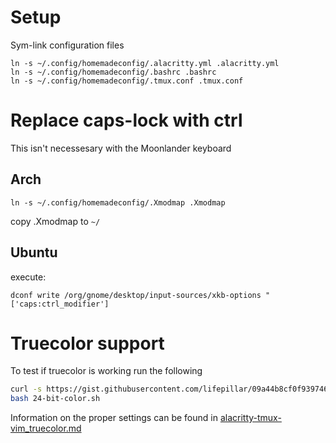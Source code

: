 # Setup
Sym-link configuration files

```
ln -s ~/.config/homemadeconfig/.alacritty.yml .alacritty.yml
ln -s ~/.config/homemadeconfig/.bashrc .bashrc
ln -s ~/.config/homemadeconfig/.tmux.conf .tmux.conf

```

# Replace caps-lock with ctrl
This isn't necessesary with the Moonlander keyboard

## Arch

```
ln -s ~/.config/homemadeconfig/.Xmodmap .Xmodmap
```

copy .Xmodmap to `~/`

## Ubuntu
execute:

```
dconf write /org/gnome/desktop/input-sources/xkb-options "['caps:ctrl_modifier']
```

# Truecolor support
To test if truecolor is working run the following

``` bash
curl -s https://gist.githubusercontent.com/lifepillar/09a44b8cf0f9397465614e622979107f/raw/24-bit-color.sh >24-bit-color.sh
bash 24-bit-color.sh
```

Information on the proper settings can be found in [alacritty-tmux-vim_truecolor.md](https://gist.github.com/andersevenrud/015e61af2fd264371032763d4ed965b6)

